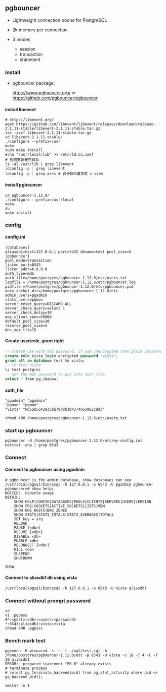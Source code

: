 ## pgbouncer 

- Lightweight connection pooler for PostgreSQL
- 2k memory per connection
- 3 modes

  - session
  - transaction
  - statement

### install

- pgbouncer package:

  https://www.pgbouncer.org/
  or https://github.com/pgbouncer/pgbouncer

#### install libevent

```shell
# http://libevent.org/
wget https://github.com/libevent/libevent/releases/download/release-2.1.11-stable/libevent-2.1.11-stable.tar.gz
tar -zxvf libevent-2.1.11-stable.tar.gz
cd libevent-2.1.11-stable/
./configure --prefix=/usr
make
sudo make install
echo "/usr/local/lib" >> /etc/ld.so.conf
# 检测安装是否成功
ls -al /usr/lib | grep libevent
ldconfig -p | grep libevent
ldconfig -p | grep ares # 异步DNS请求库 c-ares
```

#### install pgbouncer

```shell
cd pgbouncer-1.12.0/
./configure --prefix=/usr/local
make
su
make install
```

### config

#### config.ini

```properties
[databases]
aliasdb1=host=127.0.0.1 port=5432 dbname=test pool_size=5
[pgbouncer]
pool_mode=transaction
listen_port=6543
listen_addr=0.0.0.0
auth_type=md5
auth_file=/home/postgres/pgbouncer-1.12.0/etc/users.txt
logfile = /home/postgres/pgbouncer-1.12.0/etc/pgbouncer.log
pidfile =/home/postgres/pgbouncer-1.12.0/etc/pgbouncer.pid
unix_socket_dir=/home/postgres/pgbouncer-1.12.0/etc
admin_users=pgadmin
stats_users=pgmon
server_reset_query=DISCARD ALL
server_check_query=select 1
server_check_delay=30
max_client_conn=50000
default_pool_size=20
reserve_pool_size=5
dns_max_ttl=15
```

#### Create user/role, grant right

```sql
-- create use with md5 password, if use unencrypted then plain password
create role vista login encrypted password 'vista';
grant all on database test to vista;
-- \c test vista
\c test postgres
-- get the md5 password to put into auth_file
select * from pg_shadow;
```

#### auth_file

```
"pgadmin" "pgadmin"
"pgmon" "pgmon"
"vista" "md5585642933da79dcb1b4274665862c8d3"
```

```shell
chmod 400 /home/postgres/pgbouncer-1.12.0/etc/users.txt
```



### start up pgbouncer

```shell
pgbouncer -d /home/postgres/pgbouncer-1.12.0/etc/my-config.ini
netstat -anp | grep 6543
```



### Connect

#### Connect to pgbouncer using pgadmin

```shell
# pgbouncer is the admin database, show databases can see
/usr/local/pgsql/bin/psql -h 127.0.0.1 -p 6543 -U pgadmin pgbouncer
pgbouncer=# show help;
NOTICE:  Console usage
DETAIL:  
	SHOW HELP|CONFIG|DATABASES|POOLS|CLIENTS|SERVERS|USERS|VERSION
	SHOW FDS|SOCKETS|ACTIVE_SOCKETS|LISTS|MEM
	SHOW DNS_HOSTS|DNS_ZONES
	SHOW STATS|STATS_TOTALS|STATS_AVERAGES|TOTALS
	SET key = arg
	RELOAD
	PAUSE [<db>]
	RESUME [<db>]
	DISABLE <db>
	ENABLE <db>
	RECONNECT [<db>]
	KILL <db>
	SUSPEND
	SHUTDOWN

SHOW
```

#### Connect to aliasdb1 db using vista

```shell
/usr/local/pgsql/bin/psql -h 127.0.0.1 -p 6543 -U vista aliasdb1 
```

### Connect without prompt password

```shell
cd
vi .pgpass
#*:<port>:<db>:<user>:<password>
*:6543:aliasdb1:vista:vista
chmod 400 .pgpass
```

### Bench mark test

```shell
pgbench -M prepared -n -r -f ./sql/test.sql -h /home/postgres/pgbouncer-1.12.0/etc -p 6543 -U vista -c 16 -j 4 -C -T 30 aliasdb1
ERROR:  prepared statement "P0_0" already exists
# terminate process
# select pg_terminate_backend(pid) from pg_stat_activity where pid <> pg_backend_pid();

vmstat -n 1
```

